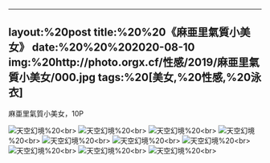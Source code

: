 ﻿---
layout:%20post
title:%20%20《麻亜里氣質小美女》
date:%20%20%202020-08-10
img:%20http://photo.orgx.cf/性感/2019/麻亜里氣質小美女/000.jpg
tags:%20[美女,%20性感,%20泳衣]
---

麻亜里氣質小美女，10P



![天空幻境](http://photo.orgx.cf/性感/2019/麻亜里氣質小美女/001.jpg%20''天空幻境'')%20<br>
![天空幻境](http://photo.orgx.cf/性感/2019/麻亜里氣質小美女/002.jpg%20''天空幻境'')%20<br>
![天空幻境](http://photo.orgx.cf/性感/2019/麻亜里氣質小美女/003.jpg%20''天空幻境'')%20<br>
![天空幻境](http://photo.orgx.cf/性感/2019/麻亜里氣質小美女/004.jpg%20''天空幻境'')%20<br>
![天空幻境](http://photo.orgx.cf/性感/2019/麻亜里氣質小美女/005.jpg%20''天空幻境'')%20<br>
![天空幻境](http://photo.orgx.cf/性感/2019/麻亜里氣質小美女/006.jpg%20''天空幻境'')%20<br>
![天空幻境](http://photo.orgx.cf/性感/2019/麻亜里氣質小美女/007.jpg%20''天空幻境'')%20<br>
![天空幻境](http://photo.orgx.cf/性感/2019/麻亜里氣質小美女/008.jpg%20''天空幻境'')%20<br>
![天空幻境](http://photo.orgx.cf/性感/2019/麻亜里氣質小美女/009.jpg%20''天空幻境'')%20<br>
![天空幻境](http://photo.orgx.cf/性感/2019/麻亜里氣質小美女/010.jpg%20''天空幻境'')%20<br>